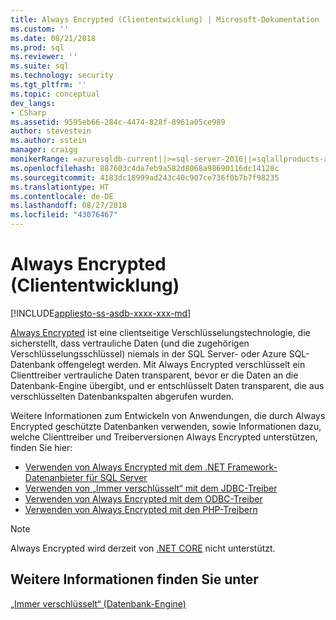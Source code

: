 ```yaml
---
title: Always Encrypted (Cliententwicklung) | Microsoft-Dokumentation
ms.custom: ''
ms.date: 08/21/2018
ms.prod: sql
ms.reviewer: ''
ms.suite: sql
ms.technology: security
ms.tgt_pltfrm: ''
ms.topic: conceptual
dev_langs:
- CSharp
ms.assetid: 9595eb66-284c-4474-828f-8961a05ce989
author: stevestein
ms.author: sstein
manager: craigg
monikerRange: =azuresqldb-current||>=sql-server-2016||=sqlallproducts-allversions||>=sql-server-linux-2017||=azuresqldb-mi-current
ms.openlocfilehash: 887603c4da7eb9a582d8068a98690116dc14128c
ms.sourcegitcommit: 4183dc18999ad243c40c907ce736f0b7b7f98235
ms.translationtype: HT
ms.contentlocale: de-DE
ms.lasthandoff: 08/27/2018
ms.locfileid: "43076467"
---
```

# <a name="always-encrypted-client-development"></a>Always Encrypted (Cliententwicklung)
[!INCLUDE[appliesto-ss-asdb-xxxx-xxx-md](../../../includes/appliesto-ss-asdb-xxxx-xxx-md.md)]

[Always Encrypted](../../../relational-databases/security/encryption/always-encrypted-database-engine.md) ist eine clientseitige Verschlüsselungstechnologie, die sicherstellt, dass vertrauliche Daten (und die zugehörigen Verschlüsselungsschlüssel) niemals in der SQL Server- oder Azure SQL-Datenbank offengelegt werden. Mit Always Encrypted verschlüsselt ein Clienttreiber vertrauliche Daten transparent, bevor er die Daten an die Datenbank-Engine übergibt, und er entschlüsselt Daten transparent, die aus verschlüsselten Datenbankspalten abgerufen wurden.

Weitere Informationen zum Entwickeln von Anwendungen, die durch Always Encrypted geschützte Datenbanken verwenden, sowie Informationen dazu, welche Clienttreiber und Treiberversionen Always Encrypted unterstützen, finden Sie hier:

- [Verwenden von Always Encrypted mit dem .NET Framework-Datenanbieter für SQL Server](../../../relational-databases/security/encryption/develop-using-always-encrypted-with-net-framework-data-provider.md)
- [Verwenden von „Immer verschlüsselt“ mit dem JDBC-Treiber](../../../connect/jdbc/using-always-encrypted-with-the-jdbc-driver.md)
- [Verwenden von Always Encrypted mit dem ODBC-Treiber](../../../connect/odbc/using-always-encrypted-with-the-odbc-driver.md)
- [Verwenden von Always Encrypted mit den PHP-Treibern](../../../connect/php/using-always-encrypted-php-drivers.md)

> [!NOTE]
> Always Encrypted wird derzeit von [.NET CORE](https://docs.microsoft.com/dotnet/core/) nicht unterstützt.

## <a name="see-also"></a>Weitere Informationen finden Sie unter

[„Immer verschlüsselt“ (Datenbank-Engine)](../../../relational-databases/security/encryption/always-encrypted-database-engine.md)

